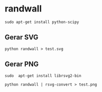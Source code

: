 # randwall

    sudo apt-get install python-scipy


## Gerar SVG 
    python randwall > test.svg 

## Gerar PNG
    sudo  apt-get install librsvg2-bin     
    
    python randwall | rsvg-convert > test.png  
